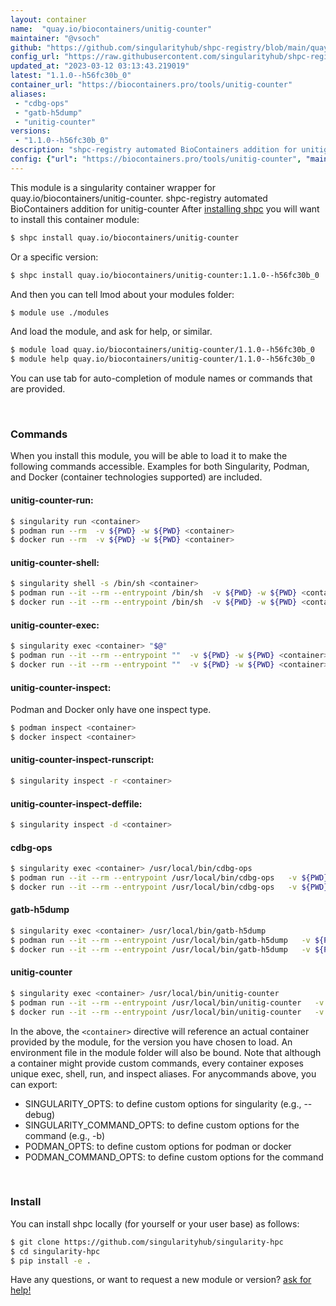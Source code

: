 ```yaml
---
layout: container
name:  "quay.io/biocontainers/unitig-counter"
maintainer: "@vsoch"
github: "https://github.com/singularityhub/shpc-registry/blob/main/quay.io/biocontainers/unitig-counter/container.yaml"
config_url: "https://raw.githubusercontent.com/singularityhub/shpc-registry/main/quay.io/biocontainers/unitig-counter/container.yaml"
updated_at: "2023-03-12 03:13:43.219019"
latest: "1.1.0--h56fc30b_0"
container_url: "https://biocontainers.pro/tools/unitig-counter"
aliases:
 - "cdbg-ops"
 - "gatb-h5dump"
 - "unitig-counter"
versions:
 - "1.1.0--h56fc30b_0"
description: "shpc-registry automated BioContainers addition for unitig-counter"
config: {"url": "https://biocontainers.pro/tools/unitig-counter", "maintainer": "@vsoch", "description": "shpc-registry automated BioContainers addition for unitig-counter", "latest": {"1.1.0--h56fc30b_0": "sha256:ae6f8424538cf528728dfa0979619e3b742b67551bd8b34007768949d1ac4d19"}, "tags": {"1.1.0--h56fc30b_0": "sha256:ae6f8424538cf528728dfa0979619e3b742b67551bd8b34007768949d1ac4d19"}, "docker": "quay.io/biocontainers/unitig-counter", "aliases": {"cdbg-ops": "/usr/local/bin/cdbg-ops", "gatb-h5dump": "/usr/local/bin/gatb-h5dump", "unitig-counter": "/usr/local/bin/unitig-counter"}}
---
```


This module is a singularity container wrapper for quay.io/biocontainers/unitig-counter.
shpc-registry automated BioContainers addition for unitig-counter
After [installing shpc](#install) you will want to install this container module:


```bash
$ shpc install quay.io/biocontainers/unitig-counter
```

Or a specific version:

```bash
$ shpc install quay.io/biocontainers/unitig-counter:1.1.0--h56fc30b_0
```

And then you can tell lmod about your modules folder:

```bash
$ module use ./modules
```

And load the module, and ask for help, or similar.

```bash
$ module load quay.io/biocontainers/unitig-counter/1.1.0--h56fc30b_0
$ module help quay.io/biocontainers/unitig-counter/1.1.0--h56fc30b_0
```

You can use tab for auto-completion of module names or commands that are provided.

<br>

### Commands

When you install this module, you will be able to load it to make the following commands accessible.
Examples for both Singularity, Podman, and Docker (container technologies supported) are included.

#### unitig-counter-run:

```bash
$ singularity run <container>
$ podman run --rm  -v ${PWD} -w ${PWD} <container>
$ docker run --rm  -v ${PWD} -w ${PWD} <container>
```

#### unitig-counter-shell:

```bash
$ singularity shell -s /bin/sh <container>
$ podman run --it --rm --entrypoint /bin/sh  -v ${PWD} -w ${PWD} <container>
$ docker run --it --rm --entrypoint /bin/sh  -v ${PWD} -w ${PWD} <container>
```

#### unitig-counter-exec:

```bash
$ singularity exec <container> "$@"
$ podman run --it --rm --entrypoint ""  -v ${PWD} -w ${PWD} <container> "$@"
$ docker run --it --rm --entrypoint ""  -v ${PWD} -w ${PWD} <container> "$@"
```

#### unitig-counter-inspect:

Podman and Docker only have one inspect type.

```bash
$ podman inspect <container>
$ docker inspect <container>
```

#### unitig-counter-inspect-runscript:

```bash
$ singularity inspect -r <container>
```

#### unitig-counter-inspect-deffile:

```bash
$ singularity inspect -d <container>
```


#### cdbg-ops

```bash
$ singularity exec <container> /usr/local/bin/cdbg-ops
$ podman run --it --rm --entrypoint /usr/local/bin/cdbg-ops   -v ${PWD} -w ${PWD} <container> -c " $@"
$ docker run --it --rm --entrypoint /usr/local/bin/cdbg-ops   -v ${PWD} -w ${PWD} <container> -c " $@"
```


#### gatb-h5dump

```bash
$ singularity exec <container> /usr/local/bin/gatb-h5dump
$ podman run --it --rm --entrypoint /usr/local/bin/gatb-h5dump   -v ${PWD} -w ${PWD} <container> -c " $@"
$ docker run --it --rm --entrypoint /usr/local/bin/gatb-h5dump   -v ${PWD} -w ${PWD} <container> -c " $@"
```


#### unitig-counter

```bash
$ singularity exec <container> /usr/local/bin/unitig-counter
$ podman run --it --rm --entrypoint /usr/local/bin/unitig-counter   -v ${PWD} -w ${PWD} <container> -c " $@"
$ docker run --it --rm --entrypoint /usr/local/bin/unitig-counter   -v ${PWD} -w ${PWD} <container> -c " $@"
```



In the above, the `<container>` directive will reference an actual container provided
by the module, for the version you have chosen to load. An environment file in the
module folder will also be bound. Note that although a container
might provide custom commands, every container exposes unique exec, shell, run, and
inspect aliases. For anycommands above, you can export:

 - SINGULARITY_OPTS: to define custom options for singularity (e.g., --debug)
 - SINGULARITY_COMMAND_OPTS: to define custom options for the command (e.g., -b)
 - PODMAN_OPTS: to define custom options for podman or docker
 - PODMAN_COMMAND_OPTS: to define custom options for the command

<br>

### Install

You can install shpc locally (for yourself or your user base) as follows:

```bash
$ git clone https://github.com/singularityhub/singularity-hpc
$ cd singularity-hpc
$ pip install -e .
```

Have any questions, or want to request a new module or version? [ask for help!](https://github.com/singularityhub/singularity-hpc/issues)